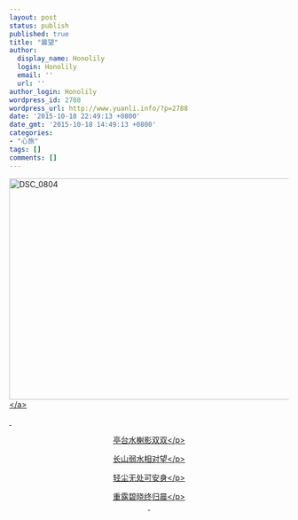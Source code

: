 ```yaml
---
layout: post
status: publish
published: true
title: "晨望"
author:
  display_name: Honolily
  login: Honolily
  email: ''
  url: ''
author_login: Honolily
wordpress_id: 2788
wordpress_url: http://www.yuanli.info/?p=2788
date: '2015-10-18 22:49:13 +0800'
date_gmt: '2015-10-18 14:49:13 +0800'
categories:
- "心旅"
tags: []
comments: []
---
```

<p><a href="http:&#47;&#47;www.yuanli.info&#47;archives&#47;2788.html&#47;dsc_0804" rel="attachment wp-att-2789"><img class="size-full wp-image-2789 aligncenter" src="http:&#47;&#47;www.yuanli.info&#47;wp-content&#47;uploads&#47;2015&#47;10&#47;DSC_0804.jpg" alt="DSC_0804" width="600" height="399" &#47;><&#47;a></p>
<p>&nbsp;</p>
<p style="text-align: center;">亭台水榭影双双<&#47;p></p>
<p style="text-align: center;">长山弱水相对望<&#47;p></p>
<p style="text-align: center;">轻尘无处可安身<&#47;p></p>
<p style="text-align: center;">重露碧晓终归晨<&#47;p><br />
&nbsp;</p>
